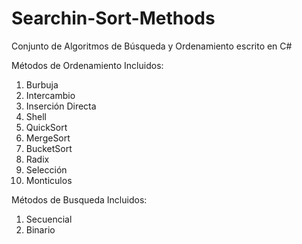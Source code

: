 # Searchin-Sort-Methods

Conjunto de Algoritmos de Búsqueda y Ordenamiento escrito en C#

Métodos de Ordenamiento Incluidos:
1. Burbuja
2. Intercambio
3. Inserción Directa
4. Shell
5. QuickSort
6. MergeSort
7. BucketSort
8. Radix
9. Selección
10. Monticulos

Métodos de Busqueda Incluidos:
1. Secuencial
2. Binario
